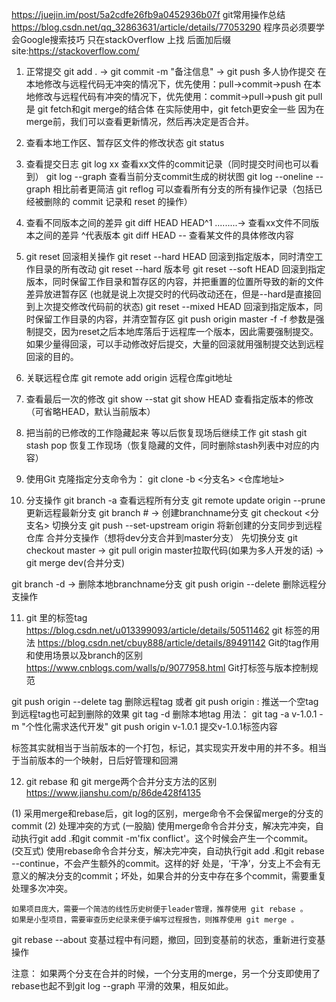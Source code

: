 https://juejin.im/post/5a2cdfe26fb9a0452936b07f   git常用操作总结
https://blog.csdn.net/qq_32863631/article/details/77053290   程序员必须要学会Google搜索技巧
只在stackOverflow 上找 后面加后缀site:https://stackoverflow.com/
1. 正常提交
git add . -> git commit -m "备注信息" -> git push 
多人协作提交
在本地修改与远程代码无冲突的情况下，优先使用：pull->commit->push
在本地修改与远程代码有冲突的情况下，优先使用：commit->pull->push
git pull 是 git fetch和git merge的结合体
在实际使用中，git fetch更安全一些
因为在merge前，我们可以查看更新情况，然后再决定是否合并。

2. 查看本地工作区、暂存区文件的修改状态
git status

3. 查看提交日志
git log xx  查看xx文件的commit记录（同时提交时间也可以看到）
git log --graph   查看当前分支commit生成的树状图
git log --oneline --graph  相比前者更简洁
git reflog 可以查看所有分支的所有操作记录（包括已经被删除的 commit 记录和 reset 的操作）

4. 查看不同版本之间的差异
git diff HEAD HEAD^1 .........→ 查看xx文件不同版本之间的差异 ^代表版本
git diff HEAD -- <filename> 查看某文件的具体修改内容

5. git reset 回滚相关操作
git reset --hard HEAD 回滚到指定版本，同时清空工作目录的所有改动  git reset --hard  版本号
git reset --soft HEAD 回滚到指定版本，同时保留工作目录和暂存区的内容，并把重置的位置所导致的新的文件差异放进暂存区
(也就是说上次提交时的代码改动还在，但是--hard是直接回到上次提交修改代码前的状态)
git reset --mixed HEAD 回滚到指定版本，同时保留工作目录的内容，并清空暂存区
git push origin master -f   -f 参数是强制提交，因为reset之后本地库落后于远程库一个版本，因此需要强制提交。  如果少量得回滚，可以手动修改好后提交，大量的回滚就用强制提交达到远程回滚的目的。

6. 关联远程仓库
git remote add origin 远程仓库git地址

7. 查看最后一次的修改
git show --stat
git show HEAD 查看指定版本的修改（可省略HEAD，默认当前版本）

8. 把当前的已修改的工作隐藏起来 等以后恢复现场后继续工作
git stash
git stash pop 恢复工作现场（恢复隐藏的文件，同时删除stash列表中对应的内容）

9. 使用Git 克隆指定分支命令为：
git clone -b <分支名> <仓库地址>

10. 分支操作
git branch -a  查看远程所有分支
git remote update origin --prune  更新远程最新分支
git branch <branchname> # → 创建branchname分支
git  checkout <分支名>  切换分支
git push --set-upstream origin <branchname>   将新创建的分支同步到远程仓库
合并分支操作（想将dev分支合并到master分支）
先切换分支  git  checkout master -> git pull origin master拉取代码(如果为多人开发的话) -> git merge dev(合并分支)

git branch -d <branchname> → 删除本地branchname分支
git push origin --delete <branchName>  删除远程分支操作


11. git 里的标签tag   
https://blog.csdn.net/u013399093/article/details/50511462  git 标签的用法
https://blog.csdn.net/cbuy888/article/details/89491142      Git的tag作用和使用场景以及branch的区别
https://www.cnblogs.com/walls/p/9077958.html        Git打标签与版本控制规范

git push origin --delete tag <tagname>  删除远程tag   或者 git push origin :<branchName>  推送一个空tag到远程tag也可起到删除的效果
git tag -d <tagname>    删除本地tag
用法：
git tag -a v-1.0.1 -m "个性化需求迭代开发" 
git push origin v-1.0.1 提交v-1.0.1标签内容

标签其实就相当于当前版本的一个打包，标记，其实现实开发中用的并不多。相当于当前版本的一个映射，日后好管理和回溯


12. git rebase 和 git merge两个合并分支方法的区别       https://www.jianshu.com/p/86de428f4135

(1) 采用merge和rebase后，git log的区别，merge命令不会保留merge的分支的commit
(2) 处理冲突的方式
    (一股脑) 使用merge命令合并分支，解决完冲突，自动执行git add .和git commit -m'fix conflict'。这个时候会产生一个commit。
    (交互式) 使用rebase命令合并分支，解决完冲突，自动执行git add .和git rebase --continue，不会产生额外的commit。这样的好
    处是，‘干净’，分支上不会有无意义的解决分支的commit；坏处，如果合并的分支中存在多个commit，需要重复处理多次冲突。

    如果项目庞大，需要一个简洁的线性历史树便于leader管理，推荐使用 git rebase 。    如果是小型项目，需要审查历史纪录来便于编写过程报告，则推荐使用 git merge 。

git rebase --about 变基过程中有问题，撤回，回到变基前的状态，重新进行变基操作

注意： 如果两个分支在合并的时候，一个分支用的merge，另一个分支即使用了rebase也起不到git log --graph 平滑的效果，相反如此。




